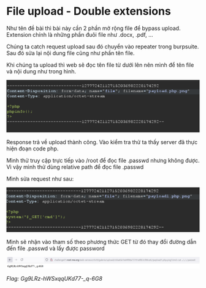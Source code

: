 # File upload - Double extensions

Như tên đề bài thì bài này cần 2 phần mở rộng file để bypass upload. Extension chính là những phần đuôi file như .docx, .pdf, ...

Chúng ta catch request upload sau đó chuyển vào repeater trong burpsuite. Sau đó sửa lại nội dung file cũng như phần tên file.

Khi chúng ta upload thì web sẽ đọc tên file từ dưới lên nên mình để tên file và nội dung như trong hình.

![alt text](image.png)

Response trả về upload thành công. Vào kiểm tra thử ta thấy server đã thực hiện đoạn code php.

Mình thử truy cập trực tiếp vào /root để đọc file .passwd nhưng không được. Vì vậy mình thử dùng relative path để đọc file .passwd

Mình sửa request như sau:

![alt text](image-1.png)

Mình sẽ nhận vào tham số theo phương thức GET từ đó thay đổi đường dẫn đến file .passwd và lấy được password

![alt text](image-2.png)

*Flag: Gg9LRz-hWSxqqUKd77-_q-6G8*



